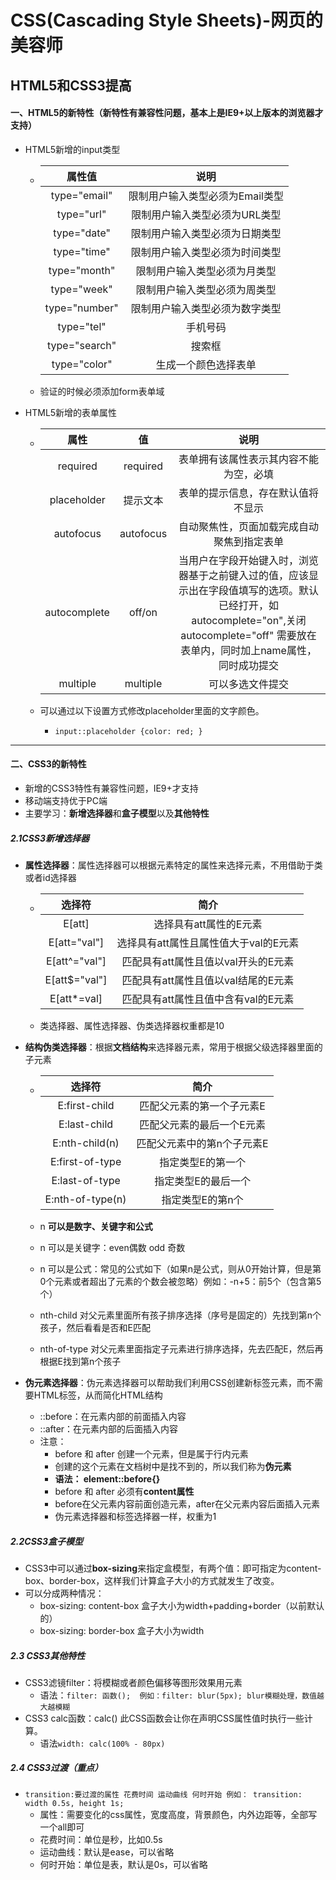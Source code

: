 # CSS(Cascading Style Sheets)-网页的美容师

## HTML5和CSS3提高

#### 一、HTML5的新特性（新特性有兼容性问题，基本上是IE9+以上版本的浏览器才支持）

* HTML5新增的input类型
  
  * |    属性值     |              说明               |
    | :-----------: | :-----------------------------: |
    | type="email"  | 限制用户输入类型必须为Email类型 |
    |  type="url"   |  限制用户输入类型必须为URL类型  |
    |  type="date"  | 限制用户输入类型必须为日期类型  |
    |  type="time"  | 限制用户输入类型必须为时间类型  |
    | type="month"  |  限制用户输入类型必须为月类型   |
    |  type="week"  |  限制用户输入类型必须为周类型   |
    | type="number" | 限制用户输入类型必须为数字类型  |
    |  type="tel"   |            手机号码             |
    | type="search" |             搜索框              |
    | type="color"  |      生成一个颜色选择表单       |
    
  * 验证的时候必须添加form表单域
  
* HTML5新增的表单属性

  * |     属性     |    值     |                             说明                             |
    | :----------: | :-------: | :----------------------------------------------------------: |
    |   required   | required  |            表单拥有该属性表示其内容不能为空，必填            |
    | placeholder  | 提示文本  |              表单的提示信息，存在默认值将不显示              |
    |  autofocus   | autofocus |          自动聚焦性，页面加载完成自动聚焦到指定表单          |
    | autocomplete |  off/on   | 当用户在字段开始键入时，浏览器基于之前键入过的值，应该显示出在字段值填写的选项。默认已经打开，如 autocomplete="on",关闭 autocomplete="off" 需要放在表单内，同时加上name属性，同时成功提交 |
    |   multiple   | multiple  |                       可以多选文件提交                       |

  * 可以通过以下设置方式修改placeholder里面的文字颜色。

    * `input::placeholder {color: red; }`

***

#### 二、CSS3的新特性

* 新增的CSS3特性有兼容性问题，IE9+才支持
* 移动端支持优于PC端
* 主要学习：**新增选择器**和**盒子模型**以及**其他特性**

##### 2.1CSS3新增选择器

* **属性选择器**：属性选择器可以根据元素特定的属性来选择元素，不用借助于类或者id选择器

  * |    选择符     |                 简介                  |
    | :-----------: | :-----------------------------------: |
    |    E[att]     |        选择具有att属性的E元素         |
    | E[att="val"]  | 选择具有att属性且属性值大于val的E元素 |
    | E[att^="val"] |  匹配具有att属性且值以val开头的E元素  |
    | E[att$="val"] |  匹配具有att属性且值以val结尾的E元素  |
    |  E[att*=val]  |  匹配具有att属性且值中含有val的E元素  |

  * 类选择器、属性选择器、伪类选择器权重都是10

* **结构伪类选择器**：根据**文档结构**来选择器元素，常用于根据父级选择器里面的子元素

  * |      选择符      |            简介            |
    | :--------------: | :------------------------: |
    |  E:first-child   | 匹配父元素的第一个子元素E  |
    |   E:last-child   | 匹配父元素的最后一个E元素  |
    |  E:nth-child(n)  | 匹配父元素中的第n个子元素E |
    | E:first-of-type  |     指定类型E的第一个      |
    |  E:last-of-type  |    指定类型E的最后一个     |
    | E:nth-of-type(n) |      指定类型E的第n个      |

  * n **可以是数字、关键字和公式**

  * n 可以是关键字：even偶数 odd 奇数

  * n 可以是公式：常见的公式如下（如果n是公式，则从0开始计算，但是第0个元素或者超出了元素的个数会被忽略）例如：-n+5：前5个（包含第5个）

  * nth-child 对父元素里面所有孩子排序选择（序号是固定的）先找到第n个孩子，然后看看是否和E匹配

  * nth-of-type 对父元素里面指定子元素进行排序选择，先去匹配E，然后再根据E找到第n个孩子

* **伪元素选择器**：伪元素选择器可以帮助我们利用CSS创建新标签元素，而不需要HTML标签，从而简化HTML结构

  * ::before：在元素内部的前面插入内容
  * ::after：在元素内部的后面插入内容
  * 注意：
    * before 和 after 创建一个元素，但是属于行内元素
    * 创建的这个元素在文档树中是找不到的，所以我们称为**伪元素**
    * **语法： element::before{}**
    * before 和 after 必须有**content属性**
    * before在父元素内容前面创造元素，after在父元素内容后面插入元素
    * 伪元素选择器和标签选择器一样，权重为1

##### 2.2CSS3盒子模型

* CSS3中可以通过**box-sizing**来指定盒模型，有两个值：即可指定为content-box、border-box，这样我们计算盒子大小的方式就发生了改变。
* 可以分成两种情况：
  * box-sizing: content-box 盒子大小为width+padding+border（以前默认的）
  * box-sizing: border-box 盒子大小为width



##### 2.3 CSS3其他特性

* CSS3滤镜filter：将模糊或者颜色偏移等图形效果用元素
  * 语法：`filter: 函数();  例如：filter: blur(5px); blur模糊处理，数值越大越模糊`
* CSS3 calc函数：calc() 此CSS函数会让你在声明CSS属性值时执行一些计算。
  * 语法`width: calc(100% - 80px)`



##### 2.4 CSS3过渡（重点）

* `transition:要过渡的属性 花费时间 运动曲线 何时开始 例如： transition: width 0.5s, height 1s;` 
  * 属性：需要变化的css属性，宽度高度，背景颜色，内外边距等，全部写一个all即可
  * 花费时间：单位是秒，比如0.5s
  * 运动曲线：默认是ease，可以省略
  * 何时开始：单位是表，默认是0s，可以省略
